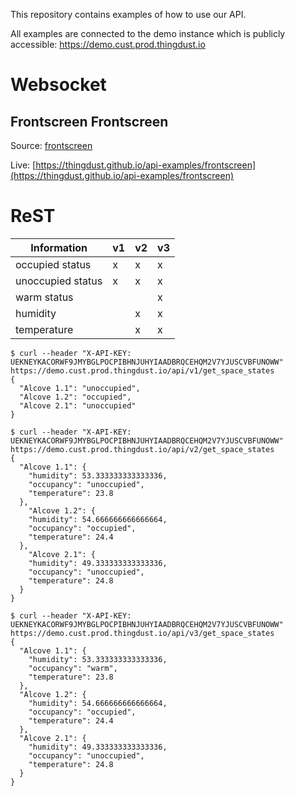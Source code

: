 This repository contains examples of how to use our API.

All examples are connected to the demo instance which is publicly accessible: https://demo.cust.prod.thingdust.io

# Websocket
## Frontscreen Frontscreen
Source: [frontscreen](frontscreen)

Live: [https://thingdust.github.io/api-examples/frontscreen](https://thingdust.github.io/api-examples/frontscreen)

# ReST

Information       | v1 | v2 | v3
----------------- | -- | -- | --
occupied status   | x  | x  | x
unoccupied status | x  | x  | x
warm status       |    |    | x 
humidity          |    | x  | x 
temperature       |    | x  | x

```
$ curl --header "X-API-KEY: UEKNEYKACORWF9JMYBGLPOCPIBHNJUHYIAADBRQCEHQM2V7YJUSCVBFUNOWW" https://demo.cust.prod.thingdust.io/api/v1/get_space_states
{
  "Alcove 1.1": "unoccupied",
  "Alcove 1.2": "occupied",
  "Alcove 2.1": "unoccupied"
}
```

```
$ curl --header "X-API-KEY: UEKNEYKACORWF9JMYBGLPOCPIBHNJUHYIAADBRQCEHQM2V7YJUSCVBFUNOWW" https://demo.cust.prod.thingdust.io/api/v2/get_space_states
{
  "Alcove 1.1": {
    "humidity": 53.333333333333336,
    "occupancy": "unoccupied",
    "temperature": 23.8
  },
    "Alcove 1.2": {
    "humidity": 54.666666666666664,
    "occupancy": "occupied",
    "temperature": 24.4
  },
    "Alcove 2.1": {
    "humidity": 49.333333333333336,
    "occupancy": "unoccupied",
    "temperature": 24.8
  }
}
```

```
$ curl --header "X-API-KEY: UEKNEYKACORWF9JMYBGLPOCPIBHNJUHYIAADBRQCEHQM2V7YJUSCVBFUNOWW" https://demo.cust.prod.thingdust.io/api/v3/get_space_states
{
  "Alcove 1.1": {
    "humidity": 53.333333333333336,
    "occupancy": "warm",
    "temperature": 23.8
  },
  "Alcove 1.2": {
    "humidity": 54.666666666666664,
    "occupancy": "occupied",
    "temperature": 24.4
  },
  "Alcove 2.1": {
    "humidity": 49.333333333333336,
    "occupancy": "unoccupied",
    "temperature": 24.8
  }
}
```

